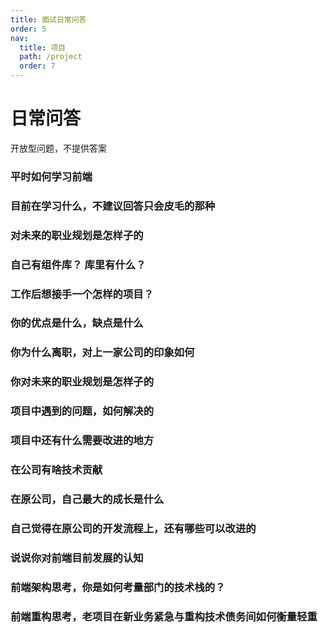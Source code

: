 ```yaml
---
title: 面试日常问答
order: 5
nav:
  title: 项目
  path: /project
  order: 7
---
```


# 日常问答
开放型问题，不提供答案

### 平时如何学习前端

### 目前在学习什么，不建议回答只会皮毛的那种

### 对未来的职业规划是怎样子的

### 自己有组件库？ 库里有什么？

### 工作后想接手一个怎样的项目？

### 你的优点是什么，缺点是什么

### 你为什么离职，对上一家公司的印象如何

### 你对未来的职业规划是怎样子的

### 项目中遇到的问题，如何解决的

### 项目中还有什么需要改进的地方

### 在公司有啥技术贡献

### 在原公司，自己最大的成长是什么

### 自己觉得在原公司的开发流程上，还有哪些可以改进的

### 说说你对前端目前发展的认知

### 前端架构思考，你是如何考量部门的技术栈的？

### 前端重构思考，老项目在新业务紧急与重构技术债务间如何衡量轻重



